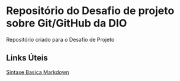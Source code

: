 # Repositório do Desafio de projeto sobre Git/GitHub da DIO
Repositório criado para o Desafio de Projeto
## Links Úteis
[Sintaxe Basica Markdown](https://www.markdownguide.org/)
